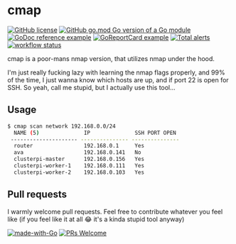 # cmap

[![GitHub license](https://img.shields.io/github/license/cedi/cmap.svg)](https://github.com/cedi/cmap/blob/main/LICENSE)
[![GitHub go.mod Go version of a Go module](https://img.shields.io/github/go-mod/go-version/cedi/cmap.svg)](https://github.com/cedi/cmap)
[![GoDoc reference example](https://img.shields.io/badge/godoc-reference-blue.svg)](https://pkg.go.dev/github.com/cedi/cmap)
[![GoReportCard example](https://goreportcard.com/badge/github.com/cedi/cmap)](https://goreportcard.com/report/github.com/cedi/cmap)
[![Total alerts](https://img.shields.io/lgtm/alerts/g/cedi/cmap.svg?logo=lgtm&logoWidth=18)](https://lgtm.com/projects/g/cedi/cmap/alerts/)
[![workflow status](https://github.com/cedi/cmap/actions/workflows/go.yml/badge.svg)](https://github.com/cedi/cmap/actions)

cmap is a poor-mans nmap version, that utilizes nmap under the hood.

I'm just really fucking lazy with learning the nmap flags properly, and 99% of the time, I just wanna know which hosts are up, and if port 22 is open for SSH. So yeah, call me stupid, but I actually use this tool...

## Usage

```bash
$ cmap scan network 192.168.0.0/24
  NAME (5)              IP              SSH PORT OPEN
 --------------------- --------------- ---------------
  router                192.168.0.1     Yes
  ava                   192.168.0.141   No
  clusterpi-master      192.168.0.156   Yes
  clusterpi-worker-1    192.168.0.111   Yes
  clusterpi-worker-2    192.168.0.103   Yes
```

## Pull requests

I warmly welcome pull requests. Feel free to contribute whatever you feel like (if you feel like it at all 😂 it's a kinda stupid tool anyway)

[![made-with-Go](https://img.shields.io/badge/Made%20with-Go-1f425f.svg)](http://golang.org)
[![PRs Welcome](https://img.shields.io/badge/PRs-welcome-brightgreen.svg?style=flat-square)](http://makeapullrequest.com)
